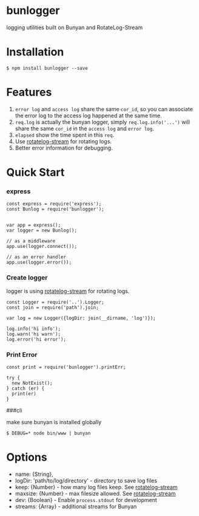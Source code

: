 bunlogger
=========

logging utilities built on Bunyan and RotateLog-Stream

Installation
=====
```
$ npm install bunlogger --save
```

Features
========
1. `error log` and `access log` share the same `cor_id`, so you can associate the error log to the access log happened at the same time.
2. `req.log` is actually the bunyan logger, simply `req.log.info('...')` will share the same `cor_id` in the `access log` and `error log`. 
3. `elapsed` show the time spent in this `req`.
4. Use [rotatelog-stream](https://www.npmjs.com/package/rotatelog-stream) for rotating logs.
5. Better error information for debugging.


Quick Start
==========

### express
```
const express = require('express');
const Bunlog = require('bunlogger');

   
var app = express();
var logger = new Bunlog();

// as a middleware
app.use(logger.connect());

// as an error handler
app.use(logger.error());
```

### Create logger

logger is using [rotatelog-stream](https://www.npmjs.com/package/rotatelog-stream) for rotating logs. 

```
const Logger = require('..').Logger;
const join = require('path').join;

var log = new Logger({logDir: join(__dirname, 'log')});

log.info('hi info');
log.warn('hi warn');
log.error('hi error');

```

### Print Error

```
const print = require('bunlogger').printErr;

try {
  new NotExist();
} catch (er) {
  print(er)
}

```


###cli

make sure bunyan is installed globally

```
$ DEBUG=* node bin/www | bunyan
```

# Options

 - name:     {String},
 - logDir:   'path/to/log/directory'  - directory to save log files
 - keep:     {Number}                 - how many log files keep. See [rotatelog-stream](https://www.npmjs.com/package/rotatelog-stream)
 - maxsize:  {Number}                 - max filesize allowed. See [rotatelog-stream](https://www.npmjs.com/package/rotatelog-stream)
 - dev:      {Boolean}                - Enable `process.stdout` for development
 - streams:  {Array}                  - additional streams for Bunyan
 


